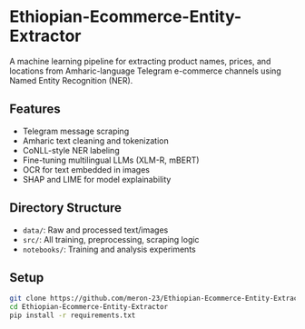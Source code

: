 # Ethiopian-Ecommerce-Entity-Extractor

A machine learning pipeline for extracting product names, prices, and locations from Amharic-language Telegram e-commerce channels using Named Entity Recognition (NER).

## Features
- Telegram message scraping
- Amharic text cleaning and tokenization
- CoNLL-style NER labeling
- Fine-tuning multilingual LLMs (XLM-R, mBERT)
- OCR for text embedded in images
- SHAP and LIME for model explainability

## Directory Structure
- `data/`: Raw and processed text/images
- `src/`: All training, preprocessing, scraping logic
- `notebooks/`: Training and analysis experiments

## Setup
```bash
git clone https://github.com/meron-23/Ethiopian-Ecommerce-Entity-Extractor.git
cd Ethiopian-Ecommerce-Entity-Extractor
pip install -r requirements.txt
